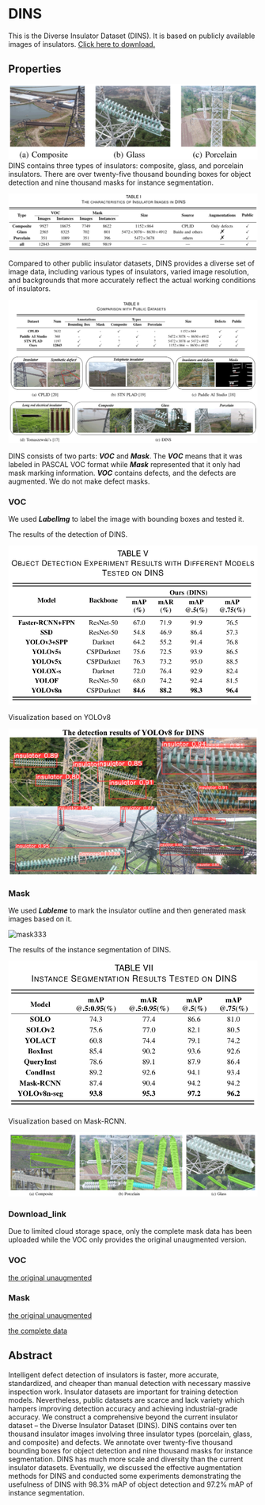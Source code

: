 # DINS

This is the  Diverse Insulator Dataset (DINS).  It is based on publicly available images of insulators. [Click here to download.](#Download_link)

## Properties

![image-20230604113527318](./image/types.png)DINS contains three types of insulators: composite, glass, and porcelain insulators. There are over twenty-five thousand bounding boxes for object detection and nine thousand masks for instance segmentation. 

![](./image/din.png)

Compared to other public insulator datasets, DINS provides a diverse set of image data, including various types of insulators, varied image resolution, and backgrounds that more accurately reflect the actual working conditions of insulators.

![./image/types.png](./image/compare.png)

DINS consists of two parts: ***VOC*** and ***Mask***. The ***VOC*** means that it was labeled in PASCAL VOC format while ***Mask*** represented that it only had mask marking information. ***VOC*** contains defects, and the defects are augmented. We do not make defect masks.

### VOC

 We used ***LabelImg***  to label the image with bounding boxes and tested it.

The results of the detection of DINS. 

![](./image/obj.png)

Visualization based on YOLOv8

![PPPP](./image/yolov8.png)

### Mask

 We used ***Lableme***  to mark the insulator outline and then generated mask images based on it.

![mask333](./image/mask333.png)

The results of the instance segmentation of DINS.

![image-20230605114210006](./image/seg.png)

Visualization based on Mask-RCNN.

![image-20230604181959318](./image/maskrnn.png)


### Download_link

Due to limited cloud storage space, only the complete mask data has been uploaded while the VOC only provides the original unaugmented version.

### VOC

[the original unaugmented](https://drive.google.com/file/d/1NPAYjM99kRGda5aiBZBCK0rGdLewVYyE/view?usp=drive_link)

### Mask

[the original unaugmented](https://drive.google.com/file/d/1_fSHetSP1GhPQnWymcp_9wUgWC8wJiO4/view?usp=drive_link)

[the complete data](https://drive.google.com/file/d/1Yk9YFotOr-mAY89xxml23YkYSXDQc9kn/view?usp=drive_link)

## Abstract

Intelligent defect detection of insulators is faster, more accurate, standardized, and cheaper than manual detection with necessary massive inspection work. Insulator datasets are important for training detection models. Nevertheless, public datasets are scarce and lack variety which hampers improving detection accuracy and achieving industrial-grade accuracy. We construct a comprehensive beyond the current insulator dataset – the Diverse Insulator Dataset (DINS). DINS contains over ten thousand insulator images involving three insulator types (porcelain, glass, and composite) and defects. We annotate over twenty-five thousand bounding boxes for object detection and nine thousand masks for instance segmentation. DINS has much more scale and diversity than the current insulator datasets. Eventually, we discussed the effective augmentation methods for DINS and conducted some experiments demonstrating the usefulness of DINS with 98.3% mAP of object detection and 97.2% mAP of instance segmentation. 
